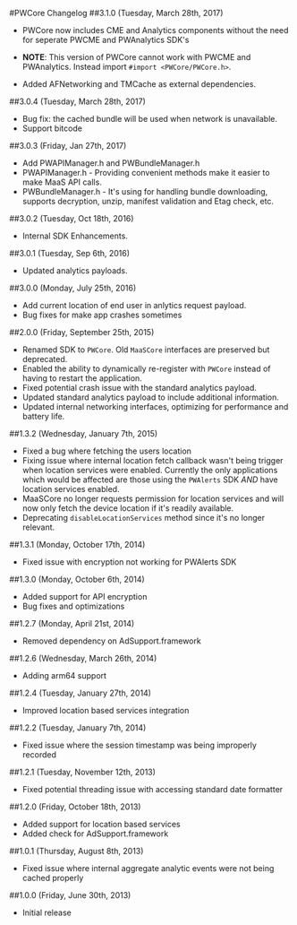 #PWCore Changelog
##3.1.0 (Tuesday, March 28th, 2017)
* PWCore now includes CME and Analytics components without the need for seperate PWCME and PWAnalytics SDK's
 - **NOTE**: This version of PWCore cannot work with PWCME and PWAnalytics. Instead import `#import <PWCore/PWCore.h>`.
 
* Added AFNetworking and TMCache as external dependencies.

##3.0.4 (Tuesday, March 28th, 2017)
* Bug fix: the cached bundle will be used when network is unavailable.
* Support bitcode

##3.0.3 (Friday, Jan 27th, 2017)
* Add PWAPIManager.h and PWBundleManager.h
* PWAPIManager.h - Providing convenient methods make it easier to make MaaS API calls.
* PWBundleManager.h - It's using for handling bundle downloading, supports decryption, unzip, manifest validation and Etag check, etc.


##3.0.2 (Tuesday, Oct 18th, 2016)
* Internal SDK Enhancements.

##3.0.1 (Tuesday, Sep 6th, 2016)
* Updated analytics payloads.

##3.0.0 (Monday, July 25th, 2016)
* Add current location of end user in anlytics request payload.
* Bug fixes for make app crashes sometimes

##2.0.0 (Friday, September 25th, 2015)
* Renamed SDK to `PWCore`. Old `MaaSCore` interfaces are preserved but deprecated.
* Enabled the ability to dynamically re-register with `PWCore` instead of having to restart the application.
* Fixed potential crash issue with the standard analytics payload.
* Updated standard analytics payload to include additional information.
* Updated internal networking interfaces, optimizing for performance and battery life.

##1.3.2 (Wednesday, January 7th, 2015)
 * Fixed a bug where fetching the users location
 * Fixing issue where internal location fetch callback wasn't being trigger when location services were enabled. Currently the only applications which would be affected are those using the `PWAlerts` SDK *AND* have location services enabled.
 * MaaSCore no longer requests permission for location services and will now only fetch the device location if it's readily available.
 * Deprecating `disableLocationServices` method since it's no longer relevant.

##1.3.1 (Monday, October 17th, 2014)
 * Fixed issue with encryption not working for PWAlerts SDK

##1.3.0 (Monday, October 6th, 2014)
 * Added support for API encryption
 * Bug fixes and optimizations

##1.2.7 (Monday, April 21st, 2014)
 * Removed dependency on AdSupport.framework

##1.2.6 (Wednesday, March 26th, 2014)
 * Adding arm64 support

##1.2.4 (Tuesday, January 27th, 2014)
 * Improved location based services integration

##1.2.2 (Tuesday, January 7th, 2014)
 * Fixed issue where the session timestamp was being improperly recorded

##1.2.1 (Tuesday, November 12th, 2013)
 * Fixed potential threading issue with accessing standard date formatter

##1.2.0 (Friday, October 18th, 2013)
 * Added support for location based services
 * Added check for AdSupport.framework

##1.0.1 (Thursday, August 8th, 2013)
 * Fixed issue where internal aggregate analytic events were not being cached properly

##1.0.0 (Friday, June 30th, 2013)
 * Initial release
